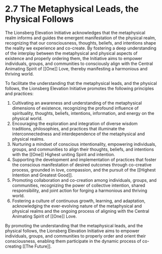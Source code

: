 # 2.7 The Metaphysical Leads, the Physical Follows

The Lionsberg Elevation Initiative acknowledges that the metaphysical realm informs and guides the emergent manifestation of the physical realm, recognizing that our consciousness, thoughts, beliefs, and intentions shape the reality we experience and co-create. By fostering a deep understanding of the interplay between the metaphysical and physical aspects of existence and properly ordering them, the Initiative aims to empower individuals, groups, and communities to consciously align with the Central Animating Spirit of [[One]] Love, thereby manifesting a harmonious and thriving world.

To facilitate the understanding that the metaphysical leads, and the physical follows, the Lionsberg Elevation Initiative promotes the following principles and practices:

1.  Cultivating an awareness and understanding of the metaphysical dimensions of existence, recognizing the profound influence of spirituality, thoughts, beliefs, intentions, information, and energy on the physical world.
2.  Encouraging the exploration and integration of diverse wisdom traditions, philosophies, and practices that illuminate the interconnectedness and interdependence of the metaphysical and physical realms.
3.  Nurturing a mindset of conscious intentionality, empowering individuals, groups, and communities to align their thoughts, beliefs, and intentions with the [[One]] Highest uniting Spirit and intention. 
4.  Supporting the development and implementation of practices that foster the conscious manifestation of desired outcomes through co-creative process, grounded in love, compassion, and the pursuit of the [[Highest Intention and Greatest Good]].
5.  Promoting collaboration and co-creation among individuals, groups, and communities, recognizing the power of collective intention, shared responsibility, and joint action for forging a harmonious and thriving world.
6.  Fostering a culture of continuous growth, learning, and adaptation, acknowledging the ever-evolving nature of the metaphysical and physical realms and the ongoing process of aligning with the Central Animating Spirit of [[One]] Love.

By promoting the understanding that the metaphysical leads, and the physical follows, the Lionsberg Elevation Initiative aims to empower individuals, groups, and communities to properly order and orient their consciousness, enabling them participate in the dynamic process of co-creating [[The Future]]. 